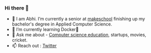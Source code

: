 ### Hi there 👋

- 🔭 I am Abhi. I’m currently a senior at [makeschool](www.makeschool.com) finishing up my bachelor's degree in Applied Computer Science.
- 🌱 I’m currently learning Docker🐳 
- 💬 Ask me about - [Computer science education](https:nalanda.tech), startups, movies, cricket.
- 📫 Reach out : [Twitter](https://twitter.com/abhi_78902)


